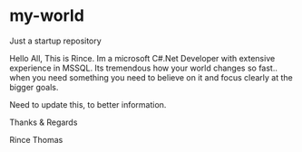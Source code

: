 # my-world
Just a startup repository

Hello All,
This is Rince. Im a microsoft C#.Net Developer with extensive experience in MSSQL.
Its tremendous how your world changes so fast.. when you need something you need to believe on it and focus clearly at the bigger goals. 

Need to update this, to better information.

Thanks & Regards

Rince Thomas
